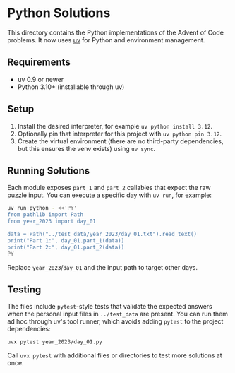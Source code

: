 # Python Solutions

This directory contains the Python implementations of the Advent of Code problems.
It now uses [uv](https://docs.astral.sh/uv/latest/) for Python and environment management.

## Requirements

- uv 0.9 or newer
- Python 3.10+ (installable through uv)

## Setup

1. Install the desired interpreter, for example `uv python install 3.12`.
2. Optionally pin that interpreter for this project with `uv python pin 3.12`.
3. Create the virtual environment (there are no third-party dependencies, but this ensures the venv exists) using `uv sync`.

## Running Solutions

Each module exposes `part_1` and `part_2` callables that expect the raw puzzle input.
You can execute a specific day with `uv run`, for example:

```bash
uv run python - <<'PY'
from pathlib import Path
from year_2023 import day_01

data = Path("../test_data/year_2023/day_01.txt").read_text()
print("Part 1:", day_01.part_1(data))
print("Part 2:", day_01.part_2(data))
PY
```

Replace `year_2023`/`day_01` and the input path to target other days.

## Testing

The files include `pytest`-style tests that validate the expected answers when the personal input files in `../test_data` are present.
You can run them ad hoc through uv's tool runner, which avoids adding `pytest` to the project dependencies:

```bash
uvx pytest year_2023/day_01.py
```

Call `uvx pytest` with additional files or directories to test more solutions at once.
